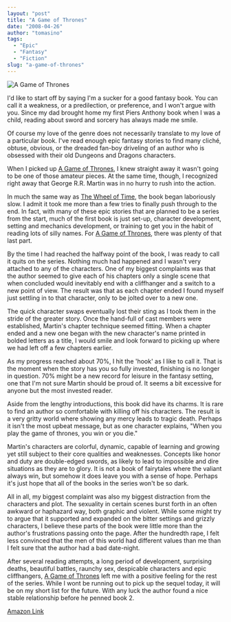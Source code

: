 ```yaml
---
layout: "post"
title: "A Game of Thrones"
date: "2008-04-26"
author: "tomasino"
tags:
  - "Epic"
  - "Fantasy"
  - "Fiction"
slug: "a-game-of-thrones"
---
```


![A Game of Thrones][]

I'd like to start off by saying I'm a sucker for a good fantasy book.
You can call it a weakness, or a predilection, or preference, and I
won't argue with you. Since my dad brought home my first Piers Anthony
book when I was a child, reading about sword and sorcery has always made
me smile.

Of course my love of the genre does not necessarily translate to my love
of a particular book. I've read enough epic fantasy stories to find many
cliché, obtuse, obvious, or the dreaded fan-boy driveling of an author
who is obsessed with their old Dungeons and Dragons characters.

When I picked up <span style="text-decoration:underline;">A Game of
Thrones</span>, I knew straight away it wasn't going to be one of those
amateur pieces. At the same time, though, I recognized right away that
George R.R. Martin was in no hurry to rush into the action.

In much the same way as <span style="text-decoration:underline;">The
Wheel of Time</span>, the book began laboriously slow. I admit it took
me more than a few tries to finally push through to the end. In fact,
with many of these epic stories that are planned to be a series from the
start, much of the first book is just set-up, character development,
setting and mechanics development, or training to get you in the habit
of reading lots of silly names. For <span
style="text-decoration:underline;">A Game of Thrones</span>, there was
plenty of that last part.

By the time I had reached the halfway point of the book, I was ready to
call it quits on the series. Nothing much had happened and I wasn't very
attached to any of the characters. One of my biggest complaints was that
the author seemed to give each of his chapters only a single scene that
when concluded would inevitably end with a cliffhanger and a switch to a
new point of view. The result was that as each chapter ended I found
myself just settling in to that character, only to be jolted over to a
new one.

The quick character swaps eventually lost their sting as I took them in
the stride of the greater story. Once the hand-full of cast members were
established, Martin's chapter technique seemed fitting. When a chapter
ended and a new one began with the new character's name printed in
bolded letters as a title, I would smile and look forward to picking up
where we had left off a few chapters earlier.

As my progress reached about 70%, I hit the 'hook' as I like to call it.
That is the moment when the story has you so fully invested, finishing
is no longer in question. 70% might be a new record for leisure in the
fantasy setting, one that I'm not sure Martin should be proud of. It
seems a bit excessive for anyone but the most invested reader.

Aside from the lengthy introductions, this book did have its charms. It
is rare to find an author so comfortable with killing off his
characters. The result is a very gritty world where showing any mercy
leads to tragic death. Perhaps it isn't the most upbeat message, but as
one character explains, "When you play the game of thrones, you win or
you die."

Martin's characters are colorful, dynamic, capable of learning and
growing yet still subject to their core qualities and weaknesses.
Concepts like honor and duty are double-edged swords, as likely to lead
to impossible and dire situations as they are to glory. It is not a book
of fairytales where the valiant always win, but somehow it does leave
you with a sense of hope. Perhaps it's just hope that all of the books
in the series won't be so dark.

All in all, my biggest complaint was also my biggest distraction from
the characters and plot. The sexuality in certain scenes burst forth in
an often awkward or haphazard way, both graphic and violent. While some
might try to argue that it supported and expanded on the bitter settings
and grizzly characters, I believe these parts of the book were little
more than the author's frustrations passing onto the page. After the
hundredth rape, I felt less convinced that the men of this world had
different values than me than I felt sure that the author had a bad
date-night.

After several reading attempts, a long period of development, surprising
deaths, beautiful battles, raunchy sex, despicable characters and epic
cliffhangers, <span style="text-decoration:underline;">A Game of
Thrones</span> left me with a positive feeling for the rest of the
series. While I wont be running out to pick up the sequel today, it will
be on my short list for the future. With any luck the author found a
nice stable relationship before he penned book 2.

[Amazon Link][]

  [A Game of Thrones]: //blog.tomasino.org/images/a_game_of_thrones.jpg
  [Amazon Link]: //www.amazon.com/Game-Thrones-Song-Fire-Book/dp/0553573403/?tag=tomablog-20
